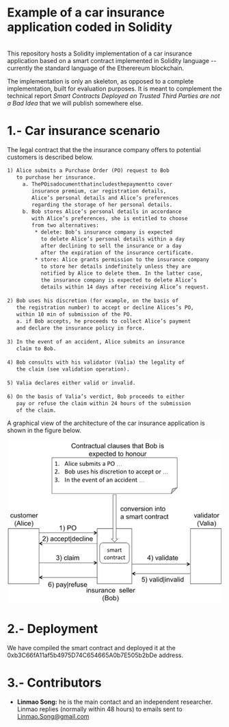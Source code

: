 # Example of a car insurance application coded in Solidity
</br>
This repository hosts a Solidity 
implementation of a car insurance 
application based on a smart contract 
implemented in Solidity language --currently 
the standard language of the Etherereum 
blockchain.

The implementation is only an skeleton, as
opposed to a complete implementation, built
for evaluation purposes. It is meant to 
complement the technical report *Smart Contracts Deployed
on Trusted Third Parties are not a Bad Idea*
that we will publish somewhere else.

 

# 1.- Car insurance scenario
The legal contract that the the insurance company
offers to potential customers is described below.

```
1) Alice submits a Purchase Order (PO) request to Bob 
   to purchase her insurance.
     a. ThePOisadocumentthatincludesthepaymentto cover 
        insurance premium, car registration details, 
        Alice’s personal details and Alice’s preferences 
        regarding the storage of her personal details.
     b. Bob stores Alice’s personal details in accordance 
        with Alice’s preferences, she is entitled to choose 
        from two alternatives:
         * delete: Bob’s insurance company is expected 
           to delete Alice’s personal details within a day 
           after declining to sell the insurance or a day 
           after the expiration of the insurance certificate.
         * store: Alice grants permission to the insurance company 
           to store her details indefinitely unless they are 
           notified by Alice to delete them. In the latter case, 
           the insurance company is expected to delete Alice’s 
           details within 14 days after receiving Alice’s request.

2) Bob uses his discretion (for example, on the basis of 
   the registration number) to accept or decline Alices’s PO, 
   within 10 min of submission of the PO.
   a. if Bob accepts, he proceeds to collect Alice’s payment 
   and declare the insurance policy in force.

3) In the event of an accident, Alice submits an insurance 
   claim to Bob.

4) Bob consults with his validator (Valia) the legality of 
   the claim (see validation operation).

5) Valia declares either valid or invalid.

6) On the basis of Valia’s verdict, Bob proceeds to either 
   pay or refuse the claim within 24 hours of the submission 
   of the claim.

```

A graphical view of the architecture of the
car insurance application is shown in the
figure below.

<p align="center">
  <img src="./figures/carinsurancesmartcontractarch.png" 
   width="500" title="Car insurance architecture.">
</p>

# 2.- Deployment
We have compiled the smart contract and deployed it at 
the 0xb3C66fA11af5b4975D74C654665A0b7E505b2bDe address. 

# 3.- Contributors

*  **Linmao Song:** he is the main contact and an independent 
   researcher. Linmao replies (normally within 48 hours) to 
   emails sent to Linmao.Song@gmail.com

